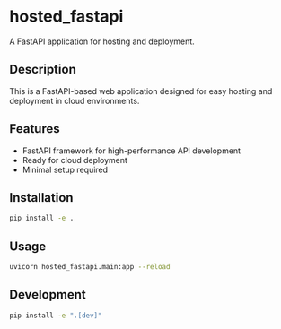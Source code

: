 # hosted_fastapi

A FastAPI application for hosting and deployment.

## Description

This is a FastAPI-based web application designed for easy hosting and deployment in cloud environments.

## Features

- FastAPI framework for high-performance API development
- Ready for cloud deployment
- Minimal setup required

## Installation

```bash
pip install -e .
```

## Usage

```bash
uvicorn hosted_fastapi.main:app --reload
```

## Development

```bash
pip install -e ".[dev]"
```